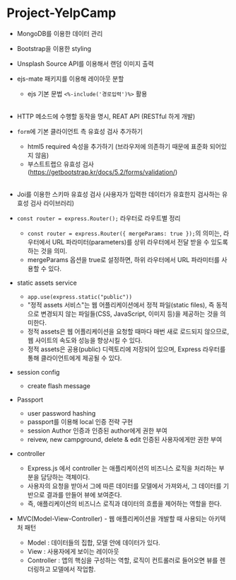# Project-YelpCamp

- MongoDB를 이용한 데이터 관리

- Bootstrap을 이용한 styling

- Unsplash Source API를 이용해서 랜덤 이미지 출력

- ejs-mate 패키지를 이용해 레이아웃 분할

  - ejs 기본 문법 `<%-include('경로입력')%>` 활용 <br><br>

- HTTP 메소드에 수행할 동작을 명시, REAT API (RESTful 하게 개발)

- `form`에 기본 클라이언트 측 유효성 검사 추가하기

  - html5 required 속성을 추가하기 (브라우저에 의존하기 때문에 표준화 되어있지 않음)
  - 부스트트랩으 유효성 검사 (https://getbootstrap.kr/docs/5.2/forms/validation/) <br><br>

- Joi를 이용한 스키마 유효성 검사 (사용자가 입력한 데이터가 유효한지 검사하는 유효성 검사 라이브러리)

- `const router = express.Router();` 라우터로 라우트별 정리

  - `const router = express.Router({ mergeParams: true });`의 의미는, 라우터에서 URL 파라미터(parameters)를 상위 라우터에서 전달 받을 수 있도록 하는 것을 의미.
  - mergeParams 옵션을 true로 설정하면, 하위 라우터에서 URL 파라미터를 사용할 수 있다.

- static assets service

  - `app.use(express.static("public"))`
  - "정적 assets 서비스"는 웹 어플리케이션에서 정적 파일(static files), 즉 동적으로 변경되지 않는 파일들(CSS, JavaScript, 이미지 등)을 제공하는 것을 의미한다.
  - 정적 assets은 웹 어플리케이션을 요청할 때마다 매번 새로 로드되지 않으므로, 웹 사이트의 속도와 성능을 향상시킬 수 있다.
  - 정적 assets은 공용(public) 디렉토리에 저장되어 있으며, Express 라우터를 통해 클라이언트에게 제공될 수 있다.

- session config

  - create flash message

- Passport

  - user password hashing
  - passport를 이용해 local 인증 전략 구현
  - session Author 인증과 인증된 author에게 권한 부여
  - reivew, new campground, delete & edit 인증된 사용자에게만 권한 부여

- controller

  - Express.js 에서 controller 는 애플리케이션의 비즈니스 로직을 처리하는 부분을 담당하는 객체이다.
  - 사용자의 요청을 받아서 그에 따른 데이터를 모델에서 가져와서, 그 데이터를 기반으로 결과를 만들어 뷰에 보여준다.
  - 즉, 애플리케이션의 비즈니스 로직과 데이터의 흐름을 제어하는 역할을 한다.

- MVC(Model-View-Controller) - 웹 애플리케이션을 개발할 때 사용되는 아키텍처 패턴
  - Model : 데이터들의 집합, 모델 안에 데이터가 있다.
  - View : 사용자에게 보이는 레이아웃
  - Controller : 앱의 핵심을 구성하는 역할, 로직이 컨트롤러로 들어오면 뷰를 렌더링하고 모델에서 작업함.
